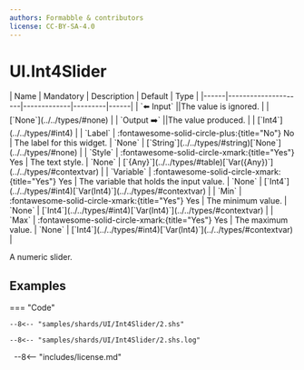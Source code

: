 ```yaml
---
authors: Formabble & contributors
license: CC-BY-SA-4.0
---
```



# UI.Int4Slider

<div class="sh-parameters" markdown="1">
| Name | Mandatory | Description | Default | Type |
|------|---------------------|-------------|---------|------|
| `⬅️ Input` ||The value is ignored. | | [`None`](../../types/#none) |
| `Output ➡️` ||The value produced. | | [`Int4`](../../types/#int4) |
| `Label` | :fontawesome-solid-circle-plus:{title="No"} No  | The label for this widget. | `None` | [`String`](../../types/#string)[`None`](../../types/#none) |
| `Style` | :fontawesome-solid-circle-xmark:{title="Yes"} Yes  | The text style. | `None` | [`{Any}`](../../types/#table)[`Var({Any})`](../../types/#contextvar) |
| `Variable` | :fontawesome-solid-circle-xmark:{title="Yes"} Yes  | The variable that holds the input value. | `None` | [`Int4`](../../types/#int4)[`Var(Int4)`](../../types/#contextvar) |
| `Min` | :fontawesome-solid-circle-xmark:{title="Yes"} Yes  | The minimum value. | `None` | [`Int4`](../../types/#int4)[`Var(Int4)`](../../types/#contextvar) |
| `Max` | :fontawesome-solid-circle-xmark:{title="Yes"} Yes  | The maximum value. | `None` | [`Int4`](../../types/#int4)[`Var(Int4)`](../../types/#contextvar) |

</div>

A numeric slider.

## Examples

=== "Code"

  ```x86asm linenums="1"
  --8<-- "samples/shards/UI/Int4Slider/2.shs"
  ```

  ```
  --8<-- "samples/shards/UI/Int4Slider/2.shs.log"
  ```
&nbsp;
--8<-- "includes/license.md"


